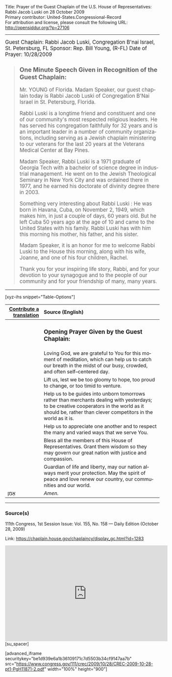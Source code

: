<html>
<head></head>
<body>
Title: Prayer of the Guest Chaplain of the U.S. House of Representatives: Rabbi Jacob Luski on 28 October 2009<br />
Primary contributor: United-States.Congressional-Record<br />
For attribution and license, please consult the following URL: <a href="http://opensiddur.org/?p=27106">http://opensiddur.org/?p=27106</a>
<p />
<hr />

<div class="english" lang="en" style="font-size:1.2em;">
Guest Chaplain: Rabbi Jacob Luski, Congregation B'nai Israel, St. Petersburg, FL
Sponsor: Rep. Bill Young, (R-FL)
Date of Prayer: 10/28/2009

<blockquote>
<h3>One Minute Speech Given in Recognition of the Guest Chaplain:</h3>

Mr. YOUNG of Florida. Madam Speaker, our guest chaplain today is Rabbi Jacob Luski of Congregation B'Nai Israel in St. Petersburg, Florida.

Rabbi Luski is a longtime friend and constituent and one of our community's most respected religious leaders. He has served his congregation faithfully for 32 years and is an important leader in a number of community organizations, including serving as a Jewish chaplain ministering to our veterans for the last 20 years at the Veterans Medical Center at Bay Pines.

Madam Speaker, Rabbi Luski is a 1971 graduate of Georgia Tech with a bachelor of science degree in industrial management. He went on to the Jewish Theological Seminary in New York City and was ordained there in 1977, and he earned his doctorate of divinity degree there in 2003.

Something very interesting about Rabbi Luski : He was born in Havana, Cuba, on November 2, 1949, which makes him, in just a couple of days, 60 years old. But he left Cuba 50 years ago at the age of 10 and came to the United States with his family. Rabbi Luski has with him this morning his mother, his father, and his sister.

Madam Speaker, it is an honor for me to welcome Rabbi Luski to the House this morning, along with his wife, Joanne, and one of his four children, Rachel.

Thank you for your inspiring life story, Rabbi, and for your devotion to your synagogue and to the people of our community and for your friendship of many, many years.
</blockquote>
</div>

<hr />

[xyz-ihs snippet="Table-Options"]<table style="margin-left: auto; margin-right: auto;" class="draggable">
<thead><tr><th id="x" style="text-align: right;"><a href="/contributing/upload/">Contribute a translation</a></th><th style="text-align: left;">Source (English)</th></tr></thead>
<tbody>
<tr><td style="vertical-align:top;">
<div class="liturgy" lang="he">

</span></div></td>
 
<td style="vertical-align:top;">
<div class="english" lang="en">
<h3>Opening Prayer Given by the Guest Chaplain:</h3>
</div></td></tr>

<tr><td style="vertical-align:top;">
<div class="liturgy" lang="he">

</span></div></td>
 
<td style="vertical-align:top;">
<div class="english" lang="en">
Loving God, 
we are grateful to You 
for this moment of meditation, 
which can help us to catch our breath 
in the midst of our busy, 
crowded, 
and often self–centered day.
</div></td></tr>


<tr><td style="vertical-align:top;">
<div class="liturgy" lang="he">

</span></div></td>
 
<td style="vertical-align:top;">
<div class="english" lang="en">
Lift us, 
lest we be too gloomy 
to hope, 
too proud 
to change, 
or too timid 
to venture.
</div></td></tr>


<tr><td style="vertical-align:top;">
<div class="liturgy" lang="he">

</span></div></td>
 
<td style="vertical-align:top;">
<div class="english" lang="en">
Help us to be guides 
into unborn tomorrows 
rather than merchants 
dealing with yesterdays; 
to be creative cooperators 
in the world as it should be, 
rather than clever competitors 
in the world as it is.
</div></td></tr>


<tr><td style="vertical-align:top;">
<div class="liturgy" lang="he">

</span></div></td>
 
<td style="vertical-align:top;">
<div class="english" lang="en">
Help us to appreciate 
one another 
and to respect 
the many and varied ways 
that we serve You.
</div></td></tr>


<tr><td style="vertical-align:top;">
<div class="liturgy" lang="he">

</span></div></td>
 
<td style="vertical-align:top;">
<div class="english" lang="en">
Bless all the members of this House of Representatives. 
Grant them wisdom 
so they may govern 
our great nation 
with justice 
and compassion.
</div></td></tr>


<tr><td style="vertical-align:top;">
<div class="liturgy" lang="he">

</span></div></td>
 
<td style="vertical-align:top;">
<div class="english" lang="en">
Guardian of life and liberty, 
may our nation 
always merit your protection. 
May the spirit of peace and love 
renew our country, 
our communities 
and our world.
</div></td></tr>


<tr><td style="vertical-align:top;">
<div class="liturgy" lang="he">
אָמֵן׃
</span></div></td>
 
<td style="vertical-align:top;">
<div class="english" lang="en">
<em>Amen.</em>
</div></td></tr>
</tbody></table>

<hr />

<h3>Source(s)</h3>

111th Congress, 1st Session
Issue: Vol. 155, No. 158 — Daily Edition (October 28, 2009)

Link: <a href="https://chaplain.house.gov/chaplaincy/display_gc.html?id=1283">https://chaplain.house.gov/chaplaincy/display_gc.html?id=1283</a>

<iframe width=530 height=312 src='https://www.c-span.org/video/standalone/?c4509456/rabbi-jacob-luski-congregation-bnai-israel-st-petersburg-fl' allowfullscreen='allowfullscreen' frameborder=0></iframe>[su_spacer]

[advanced_iframe securitykey="be1d939e6a1b36109171c7d5503b34cf9147aa7b" src="https://www.congress.gov/111/crec/2009/10/28/CREC-2009-10-28-pt1-PgH11871-2.pdf" width="100%" height="900"]
</body>
</html>
